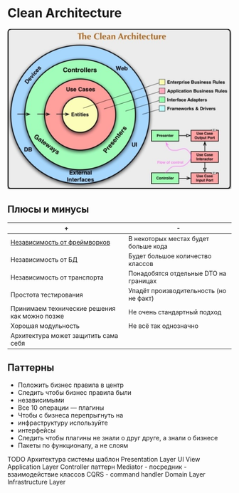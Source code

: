 # Clean Architecture

![clean](../../img/arch/cleanarch.png)

## Плюсы и минусы

| + | - |
| - | - |
|[Независимость от фреймворков](https://youtu.be/fx6NWIgjH7w)|В некоторых местах будет больше кода|
|Независимость от БД|Будет большое количество классов|
|Независимость от транспорта|Понадобятся отдельные DTO на границах|
|Простота тестирования|Упадёт производительность (но не факт)|
|Принимаем технические решения как можно позже|Не очень стандартный подход|
|Хорошая модульность|Не всё так однозначно|
|Архитектура может защитить сама себя||

## Паттерны

- Положить бизнес правила в центр
- Следить чтобы бизнес правила были
- независимыми
- Все 10 операции — плагины
- Чтобы с бизнеса перепрыгнуть на
- инфраструктуру используйте
- интерфейсы
- Следить чтобы плагины не знали о друг друге, а знали о бизнесе
- Пакеты по функционалу, а не слоям

TODO Архитектура системы шаблон	
	Presentation Layer
		UI View
	Application Layer
		Controller
		паттерн Mediator - посредник - взаимодействие классов
		CQRS - command handler
	Domain Layer
	Infrastructure Layer